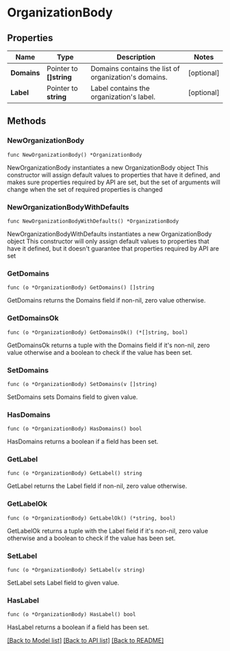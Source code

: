 # OrganizationBody

## Properties

Name | Type | Description | Notes
------------ | ------------- | ------------- | -------------
**Domains** | Pointer to **[]string** | Domains contains the list of organization&#39;s domains. | [optional] 
**Label** | Pointer to **string** | Label contains the organization&#39;s label. | [optional] 

## Methods

### NewOrganizationBody

`func NewOrganizationBody() *OrganizationBody`

NewOrganizationBody instantiates a new OrganizationBody object
This constructor will assign default values to properties that have it defined,
and makes sure properties required by API are set, but the set of arguments
will change when the set of required properties is changed

### NewOrganizationBodyWithDefaults

`func NewOrganizationBodyWithDefaults() *OrganizationBody`

NewOrganizationBodyWithDefaults instantiates a new OrganizationBody object
This constructor will only assign default values to properties that have it defined,
but it doesn't guarantee that properties required by API are set

### GetDomains

`func (o *OrganizationBody) GetDomains() []string`

GetDomains returns the Domains field if non-nil, zero value otherwise.

### GetDomainsOk

`func (o *OrganizationBody) GetDomainsOk() (*[]string, bool)`

GetDomainsOk returns a tuple with the Domains field if it's non-nil, zero value otherwise
and a boolean to check if the value has been set.

### SetDomains

`func (o *OrganizationBody) SetDomains(v []string)`

SetDomains sets Domains field to given value.

### HasDomains

`func (o *OrganizationBody) HasDomains() bool`

HasDomains returns a boolean if a field has been set.

### GetLabel

`func (o *OrganizationBody) GetLabel() string`

GetLabel returns the Label field if non-nil, zero value otherwise.

### GetLabelOk

`func (o *OrganizationBody) GetLabelOk() (*string, bool)`

GetLabelOk returns a tuple with the Label field if it's non-nil, zero value otherwise
and a boolean to check if the value has been set.

### SetLabel

`func (o *OrganizationBody) SetLabel(v string)`

SetLabel sets Label field to given value.

### HasLabel

`func (o *OrganizationBody) HasLabel() bool`

HasLabel returns a boolean if a field has been set.


[[Back to Model list]](../README.md#documentation-for-models) [[Back to API list]](../README.md#documentation-for-api-endpoints) [[Back to README]](../README.md)


